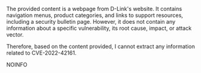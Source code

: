 The provided content is a webpage from D-Link's website. It contains navigation menus, product categories, and links to support resources, including a security bulletin page. However, it does not contain any information about a specific vulnerability, its root cause, impact, or attack vector.

Therefore, based on the content provided, I cannot extract any information related to CVE-2022-42161.

NOINFO